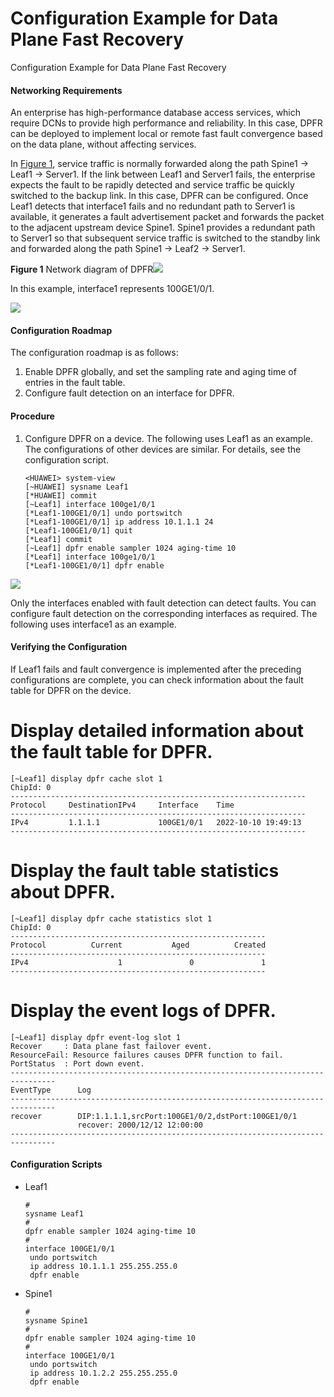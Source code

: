 Configuration Example for Data Plane Fast Recovery
==================================================

Configuration Example for Data Plane Fast Recovery

#### Networking Requirements

An enterprise has high-performance database access services, which require DCNs to provide high performance and reliability. In this case, DPFR can be deployed to implement local or remote fast fault convergence based on the data plane, without affecting services.

In [Figure 1](#EN-US_TOPIC_0000001688535109__fig_dc_vrp_feature_new_ipfpm_000702), service traffic is normally forwarded along the path Spine1 -> Leaf1 -> Server1. If the link between Leaf1 and Server1 fails, the enterprise expects the fault to be rapidly detected and service traffic be quickly switched to the backup link. In this case, DPFR can be configured. Once Leaf1 detects that interface1 fails and no redundant path to Server1 is available, it generates a fault advertisement packet and forwards the packet to the adjacent upstream device Spine1. Spine1 provides a redundant path to Server1 so that subsequent service traffic is switched to the standby link and forwarded along the path Spine1 -> Leaf2 -> Server1.

**Figure 1** Network diagram of DPFR![](public_sys-resources/note_3.0-en-us.png) 

In this example, interface1 represents 100GE1/0/1.


  
![](figure/en-us_image_0000001724254074.png)

#### Configuration Roadmap

The configuration roadmap is as follows:

1. Enable DPFR globally, and set the sampling rate and aging time of entries in the fault table.
2. Configure fault detection on an interface for DPFR.

#### Procedure

1. Configure DPFR on a device. The following uses Leaf1 as an example. The configurations of other devices are similar. For details, see the configuration script.
   ```
   <HUAWEI> system-view
   [~HUAWEI] sysname Leaf1
   [*HUAWEI] commit
   [~Leaf1] interface 100ge1/0/1
   [*Leaf1-100GE1/0/1] undo portswitch
   [*Leaf1-100GE1/0/1] ip address 10.1.1.1 24
   [*Leaf1-100GE1/0/1] quit
   [*Leaf1] commit
   [~Leaf1] dpfr enable sampler 1024 aging-time 10
   [*Leaf1] interface 100ge1/0/1
   [*Leaf1-100GE1/0/1] dpfr enable
   ```

![](public_sys-resources/note_3.0-en-us.png) 

Only the interfaces enabled with fault detection can detect faults. You can configure fault detection on the corresponding interfaces as required. The following uses interface1 as an example.



#### Verifying the Configuration

If Leaf1 fails and fault convergence is implemented after the preceding configurations are complete, you can check information about the fault table for DPFR on the device.

# Display detailed information about the fault table for DPFR.
```
[~Leaf1] display dpfr cache slot 1
ChipId: 0
------------------------------------------------------------------                                  
Protocol     DestinationIPv4     Interface    Time             
------------------------------------------------------------------
IPv4         1.1.1.1             100GE1/0/1   2022-10-10 19:49:13
------------------------------------------------------------------
```

# Display the fault table statistics about DPFR.
```
[~Leaf1] display dpfr cache statistics slot 1
ChipId: 0
---------------------------------------------------------
Protocol          Current           Aged          Created
---------------------------------------------------------
IPv4                    1               0               1
---------------------------------------------------------
```

# Display the event logs of DPFR.

```
[~Leaf1] display dpfr event-log slot 1
Recover     : Data plane fast failover event.    
ResourceFail: Resource failures causes DPFR function to fail. 
PortStatus  : Port down event.
--------------------------------------------------------------------------------
EventType      Log
--------------------------------------------------------------------------------
recover        DIP:1.1.1.1,srcPort:100GE1/0/2,dstPort:100GE1/0/1
               recover: 2000/12/12 12:00:00 
--------------------------------------------------------------------------------
```

#### Configuration Scripts

* Leaf1
  ```
  #
  sysname Leaf1
  #
  dpfr enable sampler 1024 aging-time 10
  #
  interface 100GE1/0/1
   undo portswitch
   ip address 10.1.1.1 255.255.255.0
   dpfr enable
  ```
* Spine1
  ```
  #
  sysname Spine1
  #
  dpfr enable sampler 1024 aging-time 10
  #
  interface 100GE1/0/1
   undo portswitch
   ip address 10.1.2.2 255.255.255.0
   dpfr enable
  ```